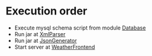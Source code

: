 # Execution order

- Execute mysql schema script from module [Database](PrediccionParser/src/main/resources/stw-prediccion.sql)
- Run jar at [XmlParser](XmlParser)
- Run jar at [JsonGenerator](JsonGenerator)
- Start server at [WeatherFrontend](WeatherFrontend)